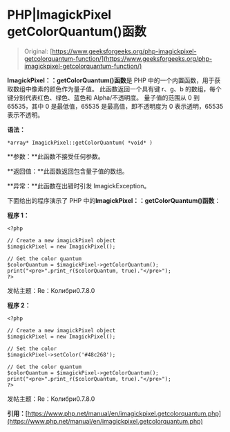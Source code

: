 # PHP|ImagickPixel getColorQuantum()函数

> Original: [https://www.geeksforgeeks.org/php-imagickpixel-getcolorquantum-function/](https://www.geeksforgeeks.org/php-imagickpixel-getcolorquantum-function/)

**ImagickPixel：：getColorQuantum()函数**是 PHP 中的一个内置函数，用于获取数组中像素的颜色作为量子值。 此函数返回一个具有键 r、g、b 的数组，每个键分别代表红色、绿色、蓝色和 Alpha/不透明度。 量子值的范围从 0 到 65535，其中 0 是最低值，65535 是最高值，即不透明度为 0 表示透明，65535 表示不透明。

**语法：**

```
*array* ImagickPixel::getColorQuantum( *void* )
```

**参数：**此函数不接受任何参数。

**返回值：**此函数返回包含量子值的数组。

**异常：**此函数在出错时引发 ImagickException。

下面给出的程序演示了 PHP 中的**ImagickPixel：：getColorQuantum()函数**：

**程序 1：**

```
<?php

// Create a new imagickPixel object
$imagickPixel = new ImagickPixel();

// Get the color quantum
$colorQuantum = $imagickPixel->getColorQuantum();
print("<pre>".print_r($colorQuantum, true)."</pre>");
?>
```

发帖主题：Re：Колибри0.7.8.0

**程序 2：**

```
<?php

// Create a new imagickPixel object
$imagickPixel = new ImagickPixel();

// Set the color
$imagickPixel->setColor('#48c268');

// Get the color quantum
$colorQuantum = $imagickPixel->getColorQuantum();
print("<pre>".print_r($colorQuantum, true)."</pre>");
?>
```

发帖主题：Re：Колибри0.7.8.0

**引用：**[https://www.php.net/manual/en/imagickpixel.getcolorquantum.php](https://www.php.net/manual/en/imagickpixel.getcolorquantum.php)